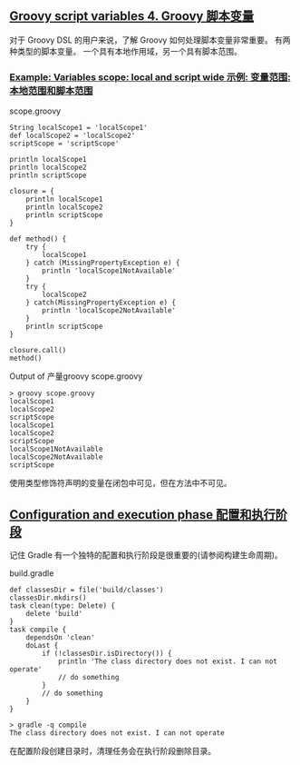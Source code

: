 ## [Groovy script variables 4\. Groovy 脚本变量](https://docs.gradle.org/6.3/userguide/potential_traps.html#sec:groovy_script_variables)

对于 Groovy DSL 的用户来说，了解 Groovy 如何处理脚本变量非常重要。 有两种类型的脚本变量。 一个具有本地作用域，另一个具有脚本范围。

### [Example: Variables scope: local and script wide 示例: 变量范围: 本地范围和脚本范围](https://docs.gradle.org/6.3/userguide/potential_traps.html#example_variables_scope_local_and_script_wide)

scope.groovy
```
String localScope1 = 'localScope1'
def localScope2 = 'localScope2'
scriptScope = 'scriptScope'

println localScope1
println localScope2
println scriptScope

closure = {
    println localScope1
    println localScope2
    println scriptScope
}

def method() {
    try {
        localScope1
    } catch (MissingPropertyException e) {
        println 'localScope1NotAvailable'
    }
    try {
        localScope2
    } catch(MissingPropertyException e) {
        println 'localScope2NotAvailable'
    }
    println scriptScope
}

closure.call()
method()
```

Output of 产量groovy scope.groovy
```
> groovy scope.groovy
localScope1
localScope2
scriptScope
localScope1
localScope2
scriptScope
localScope1NotAvailable
localScope2NotAvailable
scriptScope
```

使用类型修饰符声明的变量在闭包中可见，但在方法中不可见。

## [Configuration and execution phase 配置和执行阶段](https://docs.gradle.org/6.3/userguide/potential_traps.html#sec:configuration_and_execution_phase)

记住 Gradle 有一个独特的配置和执行阶段是很重要的(请参阅构建生命周期)。

build.gradle
```
def classesDir = file('build/classes')
classesDir.mkdirs()
task clean(type: Delete) {
    delete 'build'
}
task compile {
    dependsOn 'clean'
    doLast {
        if (!classesDir.isDirectory()) {
            println 'The class directory does not exist. I can not operate'
            // do something
        }
        // do something
    }
}
```

```
> gradle -q compile
The class directory does not exist. I can not operate
```

在配置阶段创建目录时，清理任务会在执行阶段删除目录。
